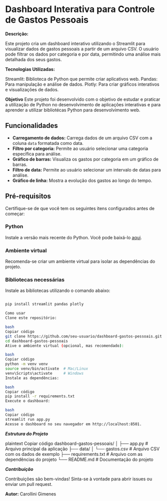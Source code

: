 # Dashboard Interativa para Controle de Gastos Pessoais

**Descrição:**

Este projeto cria um dashboard interativo utilizando o Streamlit para visualizar dados de gastos pessoais a partir de um arquivo CSV. O usuário pode filtrar os dados por categoria e por data, permitindo uma análise mais detalhada dos seus gastos.

**Tecnologias Utilizadas:**

Streamlit: Biblioteca de Python que permite criar aplicativos web.
Pandas: Para manipulação e análise de dados.
Plotly: Para criar gráficos interativos e visualizações de dados.

**Objetivo**
Este projeto foi desenvolvido com o objetivo de estudar e praticar a utilização de Python no desenvolvimento de aplicações interativas e para aprender a utilizar bibliotécas Python para desenvolvimento web.

## Funcionalidades
* **Carregamento de dados:** Carrega dados de um arquivo CSV com a coluna `data` formatada como data.
* **Filtro por categoria:** Permite ao usuário selecionar uma categoria específica para análise.
* **Gráfico de barras:** Visualiza os gastos por categoria em um gráfico de barras.
* **Filtro de data:** Permite ao usuário selecionar um intervalo de datas para análise.
* **Gráfico de linha:** Mostra a evolução dos gastos ao longo do tempo.

## Pré-requisitos

Certifique-se de que você tem os seguintes itens configurados antes de começar:

### Python
Instale a versão mais recente do Python. Você pode baixá-lo [aqui](https://www.python.org/).

### Ambiente virtual
Recomenda-se criar um ambiente virtual para isolar as dependências do projeto. 

### Bibliotecas necessárias
Instale as bibliotecas utilizando o comando abaixo:

```bash

pip install streamlit pandas plotly

Como usar
Clone este repositório:

bash
Copiar código
git clone https://github.com/seu-usuario/dashboard-gastos-pessoais.git
cd dashboard-gastos-pessoais
Ative o ambiente virtual (opcional, mas recomendado):

bash
Copiar código
python -m venv venv
source venv/bin/activate  # Mac/Linux
venv\Scripts\activate     # Windows
Instale as dependências:

bash
Copiar código
pip install -r requirements.txt
Execute o dashboard:

bash
Copiar código
streamlit run app.py
Acesse o dashboard no seu navegador em http://localhost:8501.

```

***Estrutura do Projeto***

plaintext
Copiar código
dashboard-gastos-pessoais/
│
├── app.py                 # Arquivo principal da aplicação
├── data/
│   └── gastos.csv         # Arquivo CSV com os dados de exemplo
├── requirements.txt       # Arquivo com as dependências do projeto
└── README.md              # Documentação do projeto

***Contribuição***

Contribuições são bem-vindas! Sinta-se à vontade para abrir issues ou enviar um pull request.


**Autor:**
Carollini Gimenes
